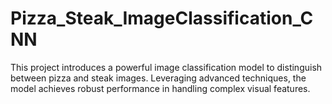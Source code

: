 # Pizza_Steak_ImageClassification_CNN
This project introduces a powerful image classification model to distinguish between pizza and steak images. Leveraging advanced techniques, the model achieves robust performance in handling complex visual features.
